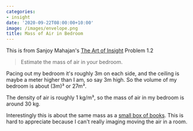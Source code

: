 ```yaml
---
categories:
- insight
date: '2020-09-22T08:00:00+10:00'
image: /images/envelope.png
title: Mass of Air in Bedroom
---
```


This is from Sanjoy Mahajan's [The Art of Insight](https://mitpress.mit.edu/books/art-insight-science-and-engineering) Problem 1.2

> Estimate the mass of air in your bedroom.

Pacing out my bedroom it's roughly 3m on each side, and the ceiling is maybe a meter higher than I am, so say 3m high.
So the volume of my bedroom is about (3m)³ or 27m³.

The density of air is roughly 1 kg/m³, so the mass of air in my bedroom is around 30 kg.

Interestingly this is about the same mass as a [small box of books](/weight-book-box).
This is hard to appreciate because I can't really imaging moving the air in a room.
